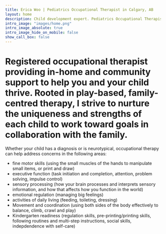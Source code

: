 ```yaml
---
title: Erica Woo | Pediatrics Occupational Therapist in Calgary, AB
layout: home
description: Child development expert. Pediatrics Occupational Therapist based in Calgary, AB, Canada.
intro_image: "images/home.png"
intro_image_absolute: true
intro_image_hide_on_mobile: false
show_call_box: false
---
```


# Registered occupational therapist providing in-home and community support to help you and your child thrive. Rooted in play-based, family-centred therapy, I strive to nurture the uniqueness and strengths of each child to work toward goals in collaboration with the family.

Whether your child has a diagnosis or is neurotypical, occupational therapy can help address concerns in the following areas:
- fine motor skills (using the small muscles of the hands to manipulate small items, or print and draw)
- executive function (task initiation and completion, attention, problem solving, impulse control)
- sensory processing (how your brain processes and interprets sensory information, and how that affects how you function in the world)
- emotional regulation (managing big feelings)
- activities of daily living (feeding, toileting, dressing)
- Movement and coordination (using both sides of the body effectively to balance, climb, crawl and play)
- Kindergarten readiness (regulation skills, pre-printing/printing skills, following routines and multi-step instructions, social skills, indepdendence with self-care)


